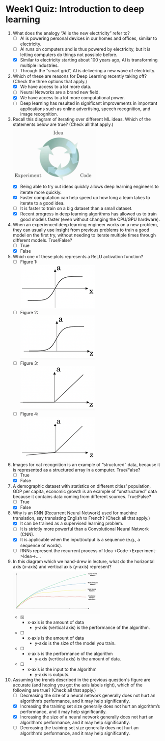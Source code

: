 # Week1 Quiz: Introduction to deep learning

1. What does the analogy “AI is the new electricity” refer to?
   - [ ] AI is powering personal devices in our homes and offices, similar to electricity.
   - [ ] AI runs on computers and is thus powered by electricity, but it is letting computers do things not possible before.
   - [x] Similar to electricity starting about 100 years ago, AI is transforming multiple industries.
   - [ ] Through the “smart grid”, AI is delivering a new wave of electricity.
   
2. Which of these are reasons for Deep Learning recently taking off? (Check the three options that apply.)
   - [x] We have access to a lot more data.
   - [ ] Neural Networks are a brand new field.
   - [x] We have access to a lot more computational power.
   - [ ] Deep learning has resulted in significant improvements in important applications such as online advertising, speech recognition, and image recognition.

3. Recall this diagram of iterating over different ML ideas. Which of the statements below are true? (Check all that apply.)
<br/><img src="./images/q3.PNG" width="272" height="182"><br/>
   - [x] Being able to try out ideas quickly allows deep learning engineers to iterate more quickly.
   - [x] Faster computation can help speed up how long a team takes to iterate to a good idea.
   - [ ] It is faster to train on a big dataset than a small dataset.
   - [x] Recent progress in deep learning algorithms has allowed us to train good models faster (even without changing the CPU/GPU hardware).
   
4. When an experienced deep learning engineer works on a new problem, they can usually use insight from previous problems to train a good model on the first try, without needing to iterate multiple times through different models. True/False?
   - [ ] True
   - [x] False

5. Which one of these plots represents a ReLU activation function?
   - [ ] Figure 1: 
          <br/><img src="./images/q5f1.PNG" width="242" height="144"><br/>
   - [ ] Figure 2:
          <br/><img src="./images/q5f2.PNG" width="242" height="144"><br/>
   - [ ] Figure 3:
          <br/><img src="./images/q5f3.PNG" width="242" height="144"><br/>
   - [ ] Figure 4:
          <br/><img src="./images/q5f4.PNG" width="242" height="144"><br/>

6. Images for cat recognition is an example of “structured” data, because it is represented as a structured array in a computer. True/False?
   - [ ] True
   - [x] False

7. A demographic dataset with statistics on different cities' population, GDP per capita, economic growth is an example of “unstructured” data because it contains data coming from different sources. True/False?
   - [ ] True
   - [x] False

8. Why is an RNN (Recurrent Neural Network) used for machine translation, say translating English to French? (Check all that apply.)
   - [x] It can be trained as a supervised learning problem.
   - [ ] It is strictly more powerful than a Convolutional Neural Network (CNN).
   - [x] It is applicable when the input/output is a sequence (e.g., a sequence of words).
   - [ ] RNNs represent the recurrent process of Idea->Code->Experiment->Idea->....

9. In this diagram which we hand-drew in lecture, what do the horizontal axis (x-axis) and vertical axis (y-axis) represent?
    <br/><img src="./images/q9.PNG" width="282" height="144"><br/>
   - [x] + x-axis is the amount of data
         + y-axis (vertical axis) is the performance of the algorithm.
   - [ ] + x-axis is the amount of data
         + y-axis is the size of the model you train.
   - [ ] + x-axis is the performance of the algorithm
         + y-axis (vertical axis) is the amount of data.
   - [ ] + x-axis is the input to the algorithm
         + y-axis is outputs.

10.  Assuming the trends described in the previous question's figure are accurate (and hoping you got the axis labels right), which of the following are true? (Check all that apply.)
      - [ ] Decreasing the size of a neural network generally does not hurt an algorithm’s performance, and it may help significantly.
      - [x] Increasing the training set size generally does not hurt an algorithm’s performance, and it may help significantly.
      - [x] Increasing the size of a neural network generally does not hurt an algorithm’s performance, and it may help significantly.
      - [ ] Decreasing the training set size generally does not hurt an algorithm’s performance, and it may help significantly.
